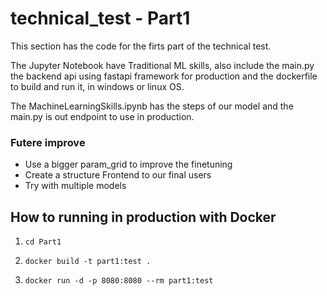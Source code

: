 # technical_test - Part1

This section has the code for the firts part of the technical test.

The Jupyter Notebook have Traditional ML skills, also include the main.py the backend api using fastapi framework for production and the dockerfile to build and run it, in windows or linux OS.

The MachineLearningSkills.ipynb has the steps of our model and the main.py is out endpoint to use in production.

### Futere improve

* Use a bigger param_grid to improve the finetuning
* Create a structure Frontend to our final users
* Try with multiple models


## How to running in production with Docker


1. `cd Part1` 

2. `docker build -t part1:test .`

3. `docker run -d -p 8080:8080 --rm part1:test `
